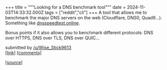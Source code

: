 +++
title = """Looking for a DNS benchmark tool"""
date = 2024-11-03T14:33:32.000Z
tags = ["reddit","cli"]
+++
A tool that allows me to benchmark the major DNS servers on the web (Cloudflare, DNS0, Quad9...). Something like [dnsspeedtest.online](https://dnsspeedtest.online/).

Bonus points if it also allows you to benchmark different protocols: DNS over HTTPS, DNS over TLS, DNS over QUIC...

submitted by [/u/Wise\_Stick9613](https://www.reddit.com/user/Wise_Stick9613)  
[\[link\]](https://www.reddit.com/r/commandline/comments/1gio6j5/looking_for_a_dns_benchmark_tool/) [\[comments\]](https://www.reddit.com/r/commandline/comments/1gio6j5/looking_for_a_dns_benchmark_tool/)

[[source]](https://www.reddit.com/r/commandline/comments/1gio6j5/looking_for_a_dns_benchmark_tool/)
